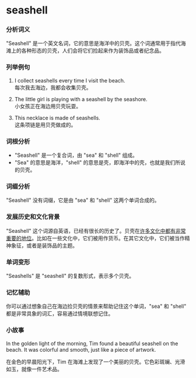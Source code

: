 # seashell

### 分析词义

  

"Seashell" 是一个英文名词，它的意思是海洋中的贝壳。这个词通常用于指代海滩上的各种形态的贝壳，人们会将它们捡起来作为装饰品或者纪念品。

  

### 列举例句

  

1.  I collect seashells every time I visit the beach.  
    每次我去海边，我都会收集贝壳。
    
      
    
2.  The little girl is playing with a seashell by the seashore.  
    小女孩正在海边用贝壳玩耍。
    
      
    
3.  This necklace is made of seashells.  
    这条项链是用贝壳做成的。
    
      
    

  

### 词根分析

  

*   "Seashell" 是一个复合词，由 "sea" 和 "shell" 组成。
*   "Sea" 的意思是海洋，"shell" 的意思是壳，即海洋中的壳，也就是我们所说的贝壳。

  

### 词缀分析

  

"Seashell" 没有词缀，它是由 "sea" 和 "shell" 这两个单词合成的。

  

### 发展历史和文化背景

  

"Seashell" 这个词源自英语，已经有很长的历史了。贝壳在[许多文化中都有非常重要的地位](https://en.wikipedia.org/wiki/Shell_money)。比如在一些文化中，它们被用作货币。在其它文化中，它们被当作精神象征，或者是装饰品的主题。

  

### 单词变形

  

"Seashells" 是 "seashell" 的复数形式，表示多个贝壳。

  

### 记忆辅助

  

你可以通过想象自己在海边捡贝壳的情景来帮助记住这个单词，"sea" 和 "shell" 都是非常具象的词汇，容易通过情境联想记住。

  

### 小故事

  

In the golden light of the morning, Tim found a beautiful seashell on the beach. It was colorful and smooth, just like a piece of artwork.

  

在金色的早晨阳光下，Tim 在海滩上发现了一个美丽的贝壳。它色彩斑斓、光滑如玉，就像一件艺术品。
